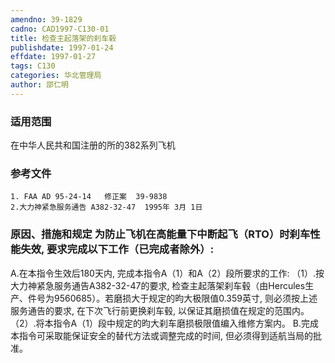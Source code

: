 ```yaml
---
amendno: 39-1829
cadno: CAD1997-C130-01
title: 检查主起落架的刹车毂
publishdate: 1997-01-24
effdate: 1997-01-27
tags: C130
categories: 华北管理局
author: 邵仁明
---
```


### 适用范围 
在中华人民共和国注册的所的382系列飞机

### 参考文件
    1. FAA AD 95-24-14   修正案  39-9838
    2.大力神紧急服务通告 A382-32-47  1995年 3月 1日


### 原因、措施和规定     为防止飞机在高能量下中断起飞（RTO）时刹车性能失效, 要求完成以下工作（已完成者除外）:  
A.在本指令生效后180天内, 完成本指令A（1）和A（2）段所要求的工作: 
    （1）.按大力神紧急服务通告A382-32-47的要求, 检查主起落架刹车毂（由Hercules生产、件号为9560685）。若磨损大于规定的昀大极限值0.359英寸, 则必须按上述服务通告的要求, 在下次飞行前更换刹车毂, 以保证其磨损值在规定的范围内。
    （2）.将本指令A（1）段中规定的昀大刹车磨损极限值编入维修方案内。 
    B.完成本指令可采取能保证安全的替代方法或调整完成的时间, 但必须得到适航当局的批准。

  
